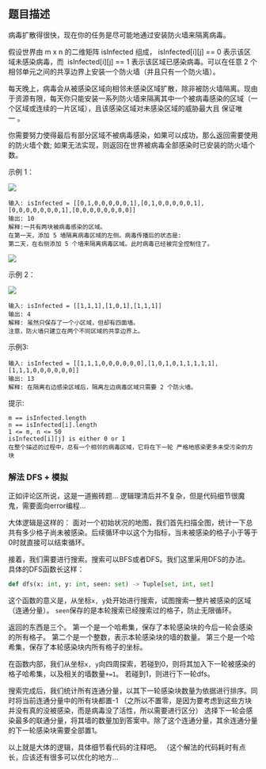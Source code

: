 ## 题目描述
病毒扩散得很快，现在你的任务是尽可能地通过安装防火墙来隔离病毒。

假设世界由 m x n 的二维矩阵 isInfected 组成， isInfected[i][j] == 0 表示该区域未感染病毒，而  isInfected[i][j] == 1 表示该区域已感染病毒。可以在任意 2 个相邻单元之间的共享边界上安装一个防火墙（并且只有一个防火墙）。

每天晚上，病毒会从被感染区域向相邻未感染区域扩散，除非被防火墙隔离。现由于资源有限，每天你只能安装一系列防火墙来隔离其中一个被病毒感染的区域（一个区域或连续的一片区域），且该感染区域对未感染区域的威胁最大且 保证唯一 。

你需要努力使得最后有部分区域不被病毒感染，如果可以成功，那么返回需要使用的防火墙个数; 如果无法实现，则返回在世界被病毒全部感染时已安装的防火墙个数。

示例 1：

![](https://assets.leetcode.com/uploads/2021/06/01/virus11-grid.jpg)
```
输入: isInfected = [[0,1,0,0,0,0,0,1],[0,1,0,0,0,0,0,1],[0,0,0,0,0,0,0,1],[0,0,0,0,0,0,0,0]]
输出: 10
解释:一共有两块被病毒感染的区域。
在第一天，添加 5 墙隔离病毒区域的左侧。病毒传播后的状态是:
第二天，在右侧添加 5 个墙来隔离病毒区域。此时病毒已经被完全控制住了。
```
![](https://assets.leetcode.com/uploads/2021/06/01/virus13edited-grid.jpg)

示例 2：

![](https://assets.leetcode.com/uploads/2021/06/01/virus2-grid.jpg)
```
输入: isInfected = [[1,1,1],[1,0,1],[1,1,1]]
输出: 4
解释: 虽然只保存了一个小区域，但却有四面墙。
注意，防火墙只建立在两个不同区域的共享边界上。
```
示例3:
```
输入: isInfected = [[1,1,1,0,0,0,0,0,0],[1,0,1,0,1,1,1,1,1],[1,1,1,0,0,0,0,0,0]]
输出: 13
解释: 在隔离右边感染区域后，隔离左边病毒区域只需要 2 个防火墙。
```

提示:
```
m == isInfected.length
n == isInfected[i].length
1 <= m, n <= 50
isInfected[i][j] is either 0 or 1
在整个描述的过程中，总有一个相邻的病毒区域，它将在下一轮 严格地感染更多未受污染的方块 
```

### 解法 DFS + 模拟
正如评论区所说，这是一道搬砖题…
逻辑理清后并不复杂，但是代码细节很魔鬼，需要面向error编程…

大体逻辑是这样的：
面对一个初始状况的地图，我们首先扫描全图，统计一下总共有多少格子尚未被感染。后续循环中以这个为指标，当未被感染的格子小于等于0时就直接可以结束循环。

接着，我们需要进行搜索。搜索可以BFS或者DFS。我们这里采用DFS的办法。
具体的DFS函数长这样：
```python
def dfs(x: int, y: int, seen: set) -> Tuple[set, int, set]
```
这个函数的意义是，从坐标`x, y`处开始进行搜索，试图搜索一整片被感染的区域（连通分量）。
`seen`保存的是本轮搜索已经搜索过的格子，防止无限循环。

返回的东西是三个。
第一个是一个哈希集，保存了本轮感染块的今后一轮会感染的所有格子。
第二个是一个整数，表示本轮感染块的墙的数量。
第三个是一个哈希集，保存了本轮感染块内所有格子的坐标。

在函数内部，我们从坐标`x, y`向四周探索，若碰到0，则将其加入下一轮被感染的格子哈希集，以及相关的墙数量`+=1`。
若碰到1，则进行下一轮dfs。

搜索完成后，我们统计所有连通分量，以其下一轮感染块数量为依据进行排序。同时将当前连通分量中的所有块都置-1
（之所以不置零，是因为要考虑到这些方块并没有真的没被感染，而是病毒没了活性，所以需要进行区分）
选择下一轮会感染最多的联通分量，将其墙的数量加到答案中。除了这个连通分量，其余连通分量的下一轮感染块需要全部置1。

以上就是大体的逻辑，具体细节看代码的注释吧。
（这个解法的代码耗时有点长，应该还有很多可以优化的地方…